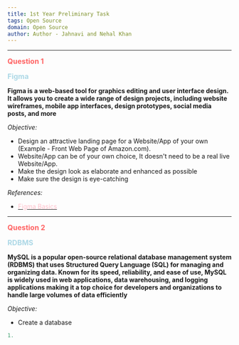 ```yaml
---
title: 1st Year Preliminary Task
tags: Open Source
domain: Open Source
author: Author - Jahnavi and Nehal Khan
---
```

<hr>

**<span style="color: #FF6363; font-size: 1rem;">Question 1</span>**

**<span style="color: #ADD8E6; font-size: 1rem;">Figma</span>**

**Figma is a web-based tool for graphics editing and user interface design. 
It allows you to create a wide range of design projects, including website wireframes, mobile app interfaces, design prototypes, social media posts, and more**

_Objective:_
- Design an attractive landing page for a Website/App of your own (Example - Front Web Page of Amazon.com).
- Website/App can be of your own choice, It doesn't need to be a real live Website/App.
- Make the design look as elaborate and enhanced as possible
- Make sure the design is eye-catching

_References:_
- [<span style="color: #FFC0CB;">Figma Basics</span>](https://www.youtube.com/watch?v=FTFaQWZBqQ8&pp=ygUOZmlnbWEgdHV0b3JpYWw%3D)

<hr>

**<span style="color: #FF6363; font-size: 1rem;">Question 2</span>**

**<span style="color: #ADD8E6; font-size: 1rem;">RDBMS</span>**

**MySQL is a popular open-source relational database management system (RDBMS) that uses Structured Query Language (SQL) for managing and organizing data. Known for its speed, reliability, and ease of use, MySQL is widely used in web applications, data warehousing, and logging applications making it a top choice for developers and organizations to handle large volumes of data efficiently**

_Objective:_
- Create a database

```lua
1. 

```
